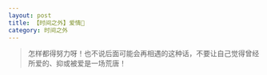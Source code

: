 ```yaml
---
layout: post
title: 【时间之外】爱情💓
category: 时间之外
---
```

>怎样都得努力呀！也不说后面可能会再相遇的这种话，不要让自己觉得曾经所爱的、抑或被爱是一场荒唐！